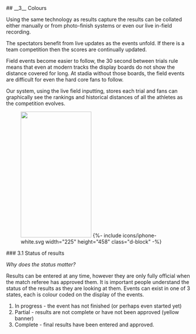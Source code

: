 

<div class="mb-5" markdown="1" data-aos="fade-up">
## __3__ Colours

Using the same technology as results capture the results can be collated either manually or from photo-finish systems or even our live in-field recording.

The spectators benefit from live updates as the events unfold. If there is a team competition then the scores are continually updated. 

Field events become easier to follow, the 30 second between trials rule means that even at modern tracks the display boards do not show the distance covered for long. At stadia without those boards, the field events are difficult for even the hard core fans to follow.

Our system, using the live field inputting, stores each trial and fans can graphically see the rankings and historical distances of all the athletes as the competition evolves.
</div>
<div class="side-image side-image-left phone-shadow" data-aos="fade-right">
	<figure class="phone-demo">
		<img src="http://via.placeholder.com/193x343" class="screen" width="193" height="343">
		{%- include icons/iphone-white.svg width="225" height="458" class="d-block" -%}
	</figure>
</div>

<div markdown="1" data-aos="fade-up">
### 3.1 Status of results

_Why does the status matter?_ 

Results can be entered at any time, however they are only fully official when the match referee has approved them. It is important people understand the status of the results as they are looking at them. Events can exist in one of 3 states, each is colour coded on the display of the events.

1. In progress - the event has not finished (or perhaps even started yet)
2. Partial - results are not complete or have not been approved (yellow banner)
3. Complete - final results have been entered and approved.
</div>
